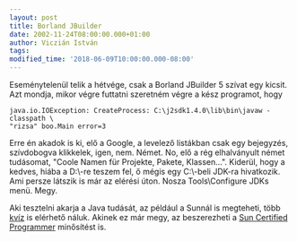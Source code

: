 ```yaml
---
layout: post
title: Borland JBuilder
date: 2002-11-24T08:00:00.000+01:00
author: Viczián István
tags:
modified_time: '2018-06-09T10:00:00.000-08:00'
---
```


Eseménytelenül telik a hétvége, csak a Borland JBuilder 5 szívat egy
kicsit. Azt mondja, mikor végre futtatni szeretném végre a kész
programot, hogy


    java.io.IOException: CreateProcess: C:\j2sdk1.4.0\lib\bin\javaw -classpath \
    "rizsa" boo.Main error=3

Erre én akadok is ki, elő a Google, a levelező listákban csak egy
bejegyzés, szívdobogva klikkelek, igen, nem. Német. No, elő a rég
elhalványult német tudásomat, "Coole Namen für Projekte, Pakete,
Klassen...". Kiderül, hogy a kedves, hiába a D:\\-re teszem fel, ő mégis
egy C:\\-beli JDK-ra hivatkozik. Ami persze látszik is már az elérési
úton. Nosza Tools\\Configure JDKs menü. Megy.

Aki tesztelni akarja a Java tudását, az például a Sunnál is megteheti,
több [kvíz](http://java.sun.com/developer/Quizzes/index-alpha.html) is
elérhető náluk. Akinek ez már megy, az beszerezheti a [Sun Certified
Programmer](http://suned.sun.com/US/certification/java/java_progj2se.html)
minősítést is.
